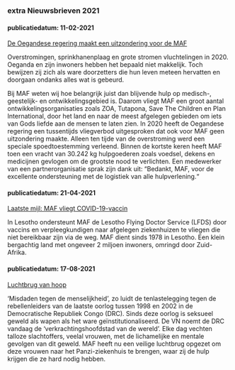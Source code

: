 ### extra Nieuwsbrieven 2021

#### publicatiedatum: 11-02-2021

[De Oegandese regering maakt een uitzondering voor de MAF](https://www.maf.nl/een-inhaalslag-voor-oeganda)

Overstromingen, sprinkhanenplaag en grote stromen vluchtelingen in 2020. Oeganda en zijn inwoners hebben het bepaald niet makkelijk. Toch bewijzen zij zich als ware doorzetters die hun leven meteen hervatten en doorgaan ondanks alles wat is gebeurd.

Bij MAF weten wij hoe belangrijk juist dan blijvende hulp op medisch-, geestelijk- en ontwikkelingsgebied is. Daarom vliegt MAF een groot aantal ontwikkelingsorganisaties zoals ZOA, Tutapona, Save The Children en Plan International, door het land en naar de meest afgelegen gebieden om iets van Gods liefde aan de mensen te laten zien. In 2020 heeft de Oegandese regering een tussentijds vliegverbod uitgesproken dat ook voor MAF geen uitzondering maakte. Alleen ten tijde van de overstroming werd een speciale spoedtoestemming verleend. Binnen de kortste keren heeft MAF toen een vracht van 30.242 kg hulpgoederen zoals voedsel, dekens en medicijnen gevlogen om de grootste nood te verlichten. Een medewerker van een partnerorganisatie sprak zijn dank uit: “Bedankt, MAF, voor de excellente ondersteuning met de logistiek van alle hulpverlening.“

#### publicatiedatum: 21-04-2021

[Laatste mijl: MAF vliegt COVID-19-vaccin](https://www.maf.nl/laatste-mijl-maf-vliegt-covid-19-vaccin/)

In Lesotho ondersteunt MAF de Lesotho Flying Doctor Service (LFDS) door vaccins en verpleegkundigen naar afgelegen ziekenhuizen te vliegen die niet bereikbaar zijn via de weg. MAF dient sinds 1978 in Lesotho. Een klein bergachtig land met ongeveer 2 miljoen inwoners, omringd door Zuid-Afrika.

#### publicatiedatum: 17-08-2021

[Luchtbrug van hoop](https://www.maf.nl/luchtbrug-van-hoop/)

‘Misdaden tegen de menselijkheid’, zo luidt de tenlastelegging tegen de rebellenleiders van de laatste oorlog tussen 1998 en 2002 in de Democratische Republiek Congo (DRC). Sinds deze oorlog is seksueel geweld als wapen als het ware geïnstitutionaliseerd. De VN noemt de DRC vandaag de ‘verkrachtingshoofdstad van de wereld’. Elke dag vechten talloze slachtoffers, veelal vrouwen, met de lichamelijke en mentale gevolgen van dit geweld. MAF heeft nu een veilige luchtbrug opgezet om deze vrouwen naar het Panzi-ziekenhuis te brengen, waar zij de hulp krijgen die ze hard nodig hebben.
